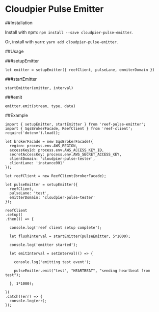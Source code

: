 Cloudpier Pulse Emitter
=====================================

##Installation

Install with npm: `npm install --save cloudpier-pulse-emitter`.

Or, install with yarn: `yarn add cloudpier-pulse-emitter`.

##Usage

###setupEmitter
```
let emitter = setupEmitter({ reefClient, pulseLane, emmiterDomain })
```

###startEmitter
```
startEmitter(emitter, interval)
```

###emit
```
emitter.emit(stream, type, data)
```

##Example
```
import { setupEmitter, startEmitter } from 'reef-pulse-emitter';
import { SqsBrokerFacade, ReefClient } from 'reef-client';
require('dotenv').load();

let brokerFacade = new SqsBrokerFacade({
  region: process.env.AWS_REGION,
  accessKeyId: process.env.AWS_ACCESS_KEY_ID,
  secretAccessKey: process.env.AWS_SECRET_ACCESS_KEY,
  clientDomain: 'cloudpier-pulse-tester',
  clientLane: 'instance001'
});

let reefClient = new ReefClient(brokerFacade);

let pulseEmitter = setupEmitter({
  reefClient,
  pulseLane: 'test',
  emitterDomain: 'cloudpier-pulse-tester'
});

reefClient
.setup()
.then(() => {

  console.log('reef client setup complete');

  let flushInterval = startEmitter(pulseEmitter, 5*1000);

  console.log('emitter started');

  let emitInterval = setInterval(() => {

    console.log('emitting test event');

    pulseEmitter.emit("test", "HEARTBEAT", "sending heartbeat from test");

  }, 1*1000);

})
.catch((err) => {
  console.log(err);
});
```
